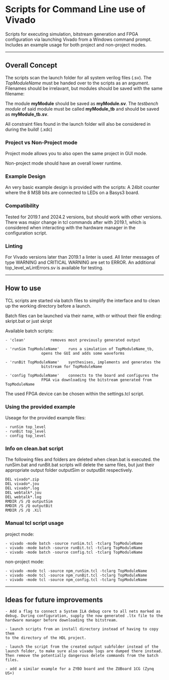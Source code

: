 # Scripts for Command Line use of Vivado

Scripts for executing simulation, bitstream generation and FPGA configuration 
via launching Vivado from a Windows command prompt.
Includes an example usage for both project and non-project modes.

-------------------------------------------------------------------------------

## Overall Concept

The scripts scan the launch folder for all system verilog files (.sv). 
The *TopModuleName* must be handed over to the scripts as an argument.
Filenames should be irrelavant, but modules should be saved with the same 
filename: 
	
The module **myModule** should be saved as **myModule.sv**. 
The *testbench module* of said module must be called **myModule_tb** 
and should be saved as **myModule_tb.sv**.

All constraint files found in the launch folder will also be considered in
	during the build! (.xdc)

### Project vs Non-Project mode

Project mode allows you to also open the same project in GUI mode.

Non-project mode should have an overall lower runtime.

### Example Design

An very basic example design is provided with the scripts: 
A 24bit counter where the 8 MSB bits are connected to LEDs on a Basys3 board.

### Compatibility

Tested for 2019.1 and 2024.2 versions, but should work with other versions.
There was major change in tcl commands after with 2019.1, which is considered 
when interacting with the hardware manager in the configuration script.

### Linting

For Vivado versions later than 2019.1 a linter is used.
All linter messages of type WARNING and CRITICAL WARNING are set to ERROR.
An additional top_level_wLintErrors.sv is available for testing.

-------------------------------------------------------------------------------

## How to use

TCL scripts are started via batch files to simplify the interface and 
to clean up the working directory before a launch.

Batch files can be launched via their name, with or without their file ending:
skript.bat or just skript

Available batch scripts:

	- 'clean' 			removes most previously generated output

	- 'runSim TopModuleName'	runs a simulation of TopModuleName_tb,
					opens the GUI and adds some waveforms

	- 'runBit TopModuleName'	synthesises, implements and generates the 
					bitstream for TopModuleName
							
	- 'config TopModuleName'	connects to the board and configures the
					FPGA via downloading the bitstream generated from TopModuleName

The used FPGA device can be chosen within the settings.tcl script.

### Using the provided example

Useage for the provided example files:

	- runSim top_level 
	- runBit top_level 
	- config top_level 

### Info on clean.bat script

The following files and folders are deleted when clean.bat is executed.
the runSim.bat and runBit.bat scripts will delete the same files, but just
their appropriate output folder outputSim or outputBit respectively.

	DEL vivado*.zip
	DEL vivado*.jou
	DEL vivado*.log
	DEL webtalk*.jou
	DEL webtalk*.log
	RMDIR /S /Q outputSim
	RMDIR /S /Q outputBit
	RMDIR /S /Q .Xil

### Manual tcl script usage

project mode:

	- vivado -mode batch -source runSim.tcl -tclarg TopModuleName
	- vivado -mode batch -source runBit.tcl -tclarg TopModuleName
	- vivado -mode batch -source config.tcl -tclarg TopModuleName

non-project mode:

	- vivado -mode tcl -source npm_runSim.tcl -tclarg TopModuleName
	- vivado -mode tcl -source npm_runBit.tcl -tclarg TopModuleName
	- vivado -mode tcl -source npm_config.tcl -tclarg TopModuleName

-------------------------------------------------------------------------------

## Ideas for future improvements

	- Add a flag to connect a System ILA debug core to all nets marked as
	debug. During configuration, supply the now generated .ltx file to the 
	hardware manager before downloading the bitstream.
	
	- launch scripts from an install directory instead of having to copy them
	to the directory of the HDL project.
	
	- launch the script from the created output subfolder instead of the 
	launch folder, to make sure also vivado logs are dumped there instead.
	Then remove the potentially dangerous delete commands from the batch files.
	
	- add a similar example for a ZYBO board and the ZUBoard 1CG (Zynq US+)

